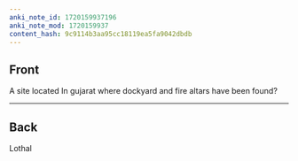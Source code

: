 ```yaml
---
anki_note_id: 1720159937196
anki_note_mod: 1720159937
content_hash: 9c9114b3aa95cc18119ea5fa9042dbdb
---
```


## Front

A site located In gujarat where dockyard and fire altars have been found?

<hr/>

## Back

Lothal